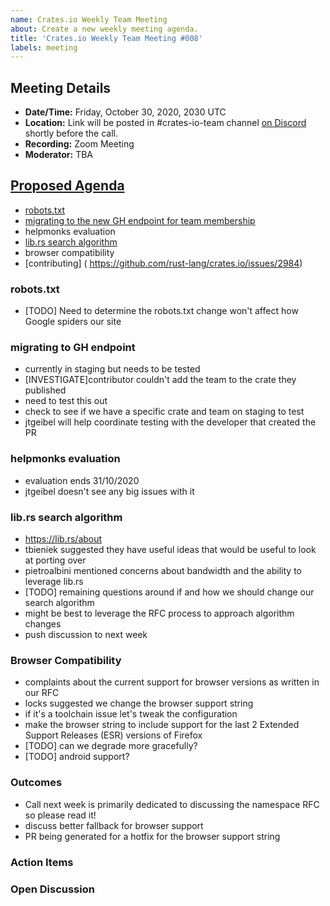 ```yaml
---
name: Crates.io Weekly Team Meeting
about: Create a new weekly meeting agenda.
title: 'Crates.io Weekly Team Meeting #008'
labels: meeting
---
```


<!-- Thanks stacksgov - https://github.com/stacksgov/pm/pull/44/files -->

## Meeting Details
<!-- Please be sure to update the date in both the first line and the time zone conversion link below! -->
- **Date/Time:** Friday, October 30, 2020, 2030 UTC
- **Location:** Link will be posted in #crates-io-team channel [on Discord](https://discord.gg/rust-lang) shortly before the call.
- **Recording:** Zoom Meeting
- **Moderator:** TBA

## [Proposed Agenda](https://github.com/rust-lang/crates.io/projects/3) 

* [robots.txt](https://github.com/rust-lang/crates.io/pull/2930)
* [migrating to the new GH endpoint for team membership](https://github.com/rust-lang/crates.io/pull/2810)
* helpmonks evaluation
* [lib.rs search algorithm](https://github.com/rust-lang/rust/issues/41616)
* browser compatibility
* [contributing] ( https://github.com/rust-lang/crates.io/issues/2984)

### robots.txt
  
  * [TODO] Need to determine the robots.txt change won't affect how Google spiders our site

### migrating to GH endpoint

  * currently in staging but needs to be tested
  * [INVESTIGATE]contributor couldn't add the team to the crate they published 
  * need to test this out
  * check to see if we have a specific crate and team on staging to test
  * jtgeibel will help coordinate testing with the developer that created the PR


### helpmonks evaluation

  * evaluation ends 31/10/2020
  * jtgeibel doesn't see any big issues with it

### lib.rs search algorithm

  * https://lib.rs/about
  * tbieniek suggested they have useful ideas that would be useful to look at porting over
  * pietroalbini mentioned concerns about bandwidth and the ability to leverage lib.rs 
  * [TODO] remaining questions around if and how we should change our search algorithm
  * might be best to leverage the RFC process to approach algorithm changes
  * push discussion to next week

### Browser Compatibility
  
  * complaints about the current support for browser versions as written in our RFC
  * locks suggested we change the browser support string
  * if it's a toolchain issue let's tweak the configuration
  * make the browser string to include support for the last 2 Extended Support Releases (ESR) versions of Firefox
  * [TODO] can we degrade more gracefully?
  * [TODO] android support?

### Outcomes

<!-- Rough Notes from Agenda Items -->

* Call next week is primarily dedicated to discussing the namespace RFC so please read it!
* discuss better fallback for browser support
* PR being generated for a hotfix for the browser support string

### Action Items

<!-- Items here can be carried over from previous weeks, and typically include a 1 or 2 sentence description of the related action and a link to issues or relevant materials. -->

### Open Discussion

<!-- Items here can be carried over from previous weeks, and typically include a link to issues or relevant materials. -->